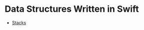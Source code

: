 # Data Structures Written in Swift

* [Stacks](https://github.com/gmaldona/DataStructures/blob/master/Data%20Structures%20in%20Swift/StackExample.playground/Contents.swift)
